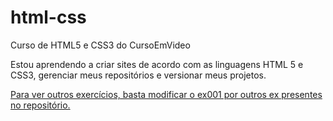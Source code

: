 # html-css
 Curso de HTML5 e CSS3 do CursoEmVideo

Estou aprendendo a criar sites de acordo com as linguagens HTML 5 e CSS3, gerenciar meus repositórios e versionar meus projetos.

<a href="https://viniciusfranmont.github.io/html-css/exercicios/ex001/index.html">

Para ver outros exercícios, basta modificar o ex001 por outros ex presentes no repositório.